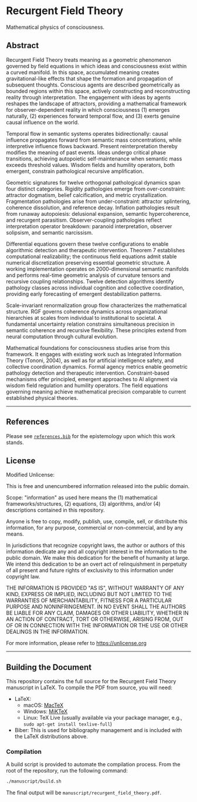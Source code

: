 # Recurgent Field Theory

Mathematical physics of consciousness.

## Abstract

Recurgent Field Theory treats meaning as a geometric phenomenon governed by field equations in which ideas and consciousness exist within a curved manifold. In this space, accumulated meaning creates gravitational-like effects that shape the formation and propagation of subsequent thoughts. Conscious agents are described geometrically as bounded regions within this space, actively constructing and reconstructing reality through interpretation. The engagement with ideas by agents reshapes the landscape of attractors, providing a mathematical framework for observer-dependent reality in which consciousness (1) emerges naturally, (2) experiences forward temporal flow, and (3) exerts genuine causal influence on the world.

Temporal flow in semantic systems operates bidirectionally: causal influence propagates forward from semantic mass concentrations, while interpretive influence flows backward. Present reinterpretation thereby modifies the meaning of past events. Ideas undergo critical phase transitions, achieving autopoietic self-maintenance when semantic mass exceeds threshold values. Wisdom fields and humility operators, both emergent, constrain pathological recursive amplification.

Geometric signatures for twelve orthogonal pathological dynamics span four distinct categories. Rigidity pathologies emerge from over-constraint: attractor dogmatism, belief calcification, and metric crystallization. Fragmentation pathologies arise from under-constraint: attractor splintering, coherence dissolution, and reference decay. Inflation pathologies result from runaway autopoiesis: delusional expansion, semantic hypercoherence, and recurgent parasitism. Observer-coupling pathologies reflect interpretation operator breakdown: paranoid interpretation, observer solipsism, and semantic narcissism.

Differential equations govern these twelve configurations to enable algorithmic detection and therapeutic intervention. Theorem 7 establishes computational realizability; the continuous field equations admit stable numerical discretization preserving essential geometric structure. A working implementation operates on 2000-dimensional semantic manifolds and performs real-time geometric analysis of curvature tensors and recursive coupling relationships. Twelve detection algorithms identify pathology classes across individual cognition and collective coordination, providing early forecasting of emergent destabilization patterns.

Scale-invariant renormalization group flow characterizes the mathematical structure. RGF governs coherence dynamics across organizational hierarchies at scales from individual to institutional to societal. A fundamental uncertainty relation constrains simultaneous precision in semantic coherence and recursive flexibility. These principles extend from neural computation through cultural evolution.

Mathematical foundations for consciousness studies arise from this framework. It engages with existing work such as Integrated Information Theory (Tononi, 2004), as well as for artificial intelligence safety, and collective coordination dynamics. Formal agency metrics enable geometric pathology detection and therapeutic intervention. Constraint-based mechanisms offer principled, emergent approaches to AI alignment via wisdom field regulation and humility operators. The field equations governing meaning achieve mathematical precision comparable to current established physical theories.

---

## References

Please see [`references.bib`](references.bib) for the epistemology upon which this work stands.

## License

Modified Unlicense:

This is free and unencumbered information released into the public domain.

Scope: "information" as used here means the (1) mathematical frameworks/structures, (2) equations, (3) algorithms, and/or (4) descriptions contained in this repository.

Anyone is free to copy, modify, publish, use, compile, sell, or distribute this information, for any purpose, commercial or non-commercial, and by any means.

In jurisdictions that recognize copyright laws, the author or authors of this information dedicate any and all copyright interest in the information to the public domain. We make this dedication for the benefit of humanity at large. We intend this dedication to be an overt act of relinquishment in perpetuity of all present and future rights of exclusivity to this information under copyright law.

THE INFORMATION IS PROVIDED "AS IS", WITHOUT WARRANTY OF ANY KIND, EXPRESS OR IMPLIED, INCLUDING BUT NOT LIMITED TO THE WARRANTIES OF MERCHANTABILITY, FITNESS FOR A PARTICULAR PURPOSE AND NONINFRINGEMENT. IN NO EVENT SHALL THE AUTHORS BE LIABLE FOR ANY CLAIM, DAMAGES OR OTHER LIABILITY, WHETHER IN AN ACTION OF CONTRACT, TORT OR OTHERWISE, ARISING FROM, OUT OF OR IN CONNECTION WITH THE INFORMATION OR THE USE OR OTHER DEALINGS IN THE INFORMATION.

For more information, please refer to <https://unlicense.org>

---

## Building the Document

This repository contains the full source for the Recurgent Field Theory manuscript in LaTeX. To compile the PDF from source, you will need:

- LaTeX:
  - macOS: [MacTeX](https://www.tug.org/mactex/)
  - Windows: [MiKTeX](https://miktex.org/)
  - Linux: TeX Live (usually available via your package manager, e.g., `sudo apt-get install texlive-full`)
- Biber: This is used for bibliography management and is included with the LaTeX distributions above.

### Compilation

A build script is provided to automate the compilation process. From the root of the repository, run the following command:

```bash
./manuscript/build.sh
```

The final output will be `manuscript/recurgent_field_theory.pdf`.
